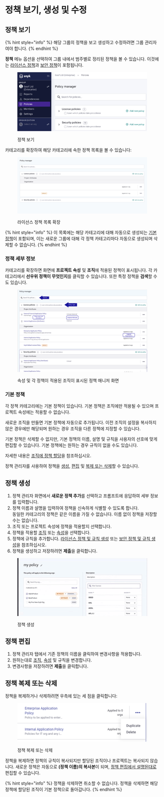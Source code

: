 # 정책 보기, 생성 및 수정

## 정책 보기

{% hint style="info" %}
해당 그룹의 정책을 보고 생성하고 수정하려면 그룹 관리자여야 합니다.
{% endhint %}

**정책** 메뉴 옵션을 선택하여 그룹 내에서 범주별로 정리된 정책을 볼 수 있습니다. 이것에는 [라이선스 정책](license-policies/)과 [보안 정책](security-policies/)이 포함됩니다.

<div align="left">

<figure><img src="../../.gitbook/assets/Policies-menu.png" alt="정책 보기"><figcaption><p>정책 보기</p></figcaption></figure>

</div>

카테고리를 확장하여 해당 카테고리에 속한 정책 목록을 볼 수 있습니다:

<figure><img src="../../.gitbook/assets/snyk-policy-manager.png" alt="라이선스 정책 목록 확장"><figcaption><p>라이선스 정책 목록 확장</p></figcaption></figure>

{% hint style="info" %}
이 목록에는 해당 카테고리에 대해 자동으로 생성되는 [기본 정책](view-create-and-modify-policies.md#기본-정책)이 포함되며, 이는 새로운 그룹에 대해 각 정책 카테고리마다 자동으로 생성되며 삭제할 수 없습니다.
{% endhint %}

### 정책 세부 정보

카테고리를 확장하면 화면에 **프로젝트 속성** 및 **조직**에 적용된 정책이 표시됩니다. 각 카테고리에서 **선우위 정책이 무엇인지**를 클릭할 수 있습니다. 또한 특정 정책을 **검색**할 수도 있습니다.

<figure><img src="../../.gitbook/assets/screenshot_2021-03-26_at_11.04.50_am.png" alt="속성 및 각 정책이 적용된 조직이 표시된 정책 매니저 화면"><figcaption><p>속성 및 각 정책이 적용된 조직이 표시된 정책 매니저 화면</p></figcaption></figure>

### 기본 정책

각 정책 카테고리에는 기본 정책이 있습니다. 기본 정책은 조직에만 적용될 수 있으며 프로젝트 속성에는 적용할 수 없습니다.

새로운 조직을 만들면 기본 정책에 자동으로 추가됩니다. 이전 조직의 설정을 복사하지 않은 경우에만 해당되며 원하는 경우 조직을 다른 정책에 지정할 수 있습니다.

기본 정책은 삭제할 수 없지만, 기본 정책의 이름, 설명 및 규칙을 사용자의 선호에 맞게 편집할 수 있습니다. 기본 정책에는 원하는 경우 규칙이 없을 수도 있습니다.

자세한 내용은 [조직에 정책 할당](assign-a-policy-to-an-organization.md)을 참조하십시오.

정책 관리자를 사용하여 정책을 [생성](view-create-and-modify-policies.md#정책-생성), [편집](view-create-and-modify-policies.md#정책-편집) 및 [복제 또는 삭제](view-create-and-modify-policies.md#정책-복제-또는-삭제)할 수 있습니다.

## **정책 생성**

1. 정책 관리자 화면에서 **새로운 정책 추가**를 선택하고 프롬프트에 응답하여 세부 정보를 입력합니다.
2. 정책 이름과 설명을 입력하여 정책을 신속하게 식별할 수 있도록 합니다.\
   동일한 카테고리의 정책은 같은 이름을 가질 수 없습니다. 이름 없이 정책을 저장할 수는 없습니다.
3. 조직 또는 프로젝트 속성에 정책을 적용할지 선택합니다.
4. 정책을 적용할 [조직](assign-a-policy-to-an-organization.md) 또는 [속성](assign-policies-to-projects.md)을 선택합니다.
5. 정책에 규칙을 추가합니다. [라이선스 정책 및 규칙 생성](license-policies/create-a-license-policy-and-rules.md) 또는 [보안 정책 및 규칙 생성](security-policies/create-a-security-policy-and-rules.md)을 참조하십시오.
6. 정책을 생성하고 저장하려면 **제출**을 클릭합니다.

<div align="left">

<figure><img src="../../.gitbook/assets/screenshot_2020-05-26_at_9.47.26_am.png" alt="정책 생성" width="563"><figcaption><p>정책 생성</p></figcaption></figure>

</div>

## 정책 편집

1. 정책 관리자 탭에서 기존 정책의 이름을 클릭하여 변경사항을 적용합니다.
2. 원하는대로 [조직](assign-a-policy-to-an-organization.md), [속성](assign-policies-to-projects.md) 및 규칙을 변경합니다.
3. 변경사항을 저장하려면 **제출**을 클릭합니다.

## **정책 복제 또는 삭제**

정책을 복제하거나 삭제하려면 우측에 있는 세 점을 클릭합니다:

<div align="left">

<figure><img src="../../.gitbook/assets/Screenshot 2023-03-28 at 16.42.45.png" alt="기타 정책 작업"><figcaption><p>정책 복제 또는 삭제</p></figcaption></figure>

</div>

정책을 복제하면 정책의 규칙이 복사되지만 할당된 조직이나 프로젝트는 복사되지 않습니다. 새로운 정책은 자동으로 **(정책 이름)의 복사본**이 되며, [정책 편집에서 설명된대로](view-create-and-modify-policies.md#정책-편집) 편집할 수 있습니다.

{% hint style="info" %}
정책을 삭제하면 취소할 수 없습니다. 정책을 삭제하면 해당 정책에 할당된 조직이 기본 정책으로 돌아갑니다.
{% endhint %}